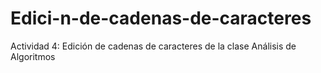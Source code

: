 # Edici-n-de-cadenas-de-caracteres
Actividad 4: Edición de cadenas de caracteres de la clase Análisis de Algoritmos  
